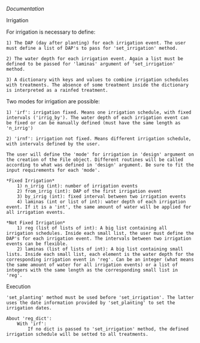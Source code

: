 *Documentation*


Irrigation

For irrigation is necessary to define:

    1) The DAP (day after planting) for each irrigation event. The user must define a list of DAP's to pass for 'set_irrigation' method.

    2) The water depth for each irrigation event. Again a list must be defined to be passed for 'laminas' argument of 'set_irrigation' method.

    3) A dictionary with keys and values to combine irrigation schedules with treatments. The absence of some treatment inside the dictionary is interpreted as a rainfed treatment.

Two modes for irrigation are possible:

    1) 'irf': irrigation fixed. Means one irrigation schedule, with fixed intervals ('irrig_by'). The water depth of each irrigation event can be fixed or can be manually defined (must have the same length as 'n_irrig')

    2) 'irnf': irrigation not fixed. Means different irrigation schedule, with intervals defined by the user.

    The user will define the 'mode' for irrigation in 'design' argument on the creation of the File object. Different routines will be called according to what was defined in 'design' argument. Be sure to fit the input requirements for each 'mode'.

    *Fixed Irrigation*
        1) n_irrig (int): number of irrigation events
        2) from_irrig (int): DAP of the first irrigation event
        3) by_irrig (int): fixed interval between two irrigation events
        4) laminas (int or list of int): water depth of each irrigation event. If it is a 'int', the same amount of water will be applied for all irrigation events.

    *Not Fixed Irrigation*
        1) reg (list of lists of int): A big list containing all irrigation schedules. Inside each small list, the user must define the DAP's for each irrigation event. The intervals between two irrigation events can be flexible.
        2) laminas (list of lists of int): A big list containing small lists. Inside each small list, each element is the water depth for the corresponding irrigation event in 'reg'. Can be an integer (what means the same amount of water for all irrigation events) or a list of integers with the same length as the corresponding small list in 'reg'.

Execution

    'set_planting' method must be used before 'set_irrigation'. The latter uses the date information provided by 'set_planting' to set the irrigation dates.

    About 'reg_dict':
        With 'irf':
            If no dict is passed to 'set_irrigation' method, the defined irrigation schedule will be setted to all treatments.


